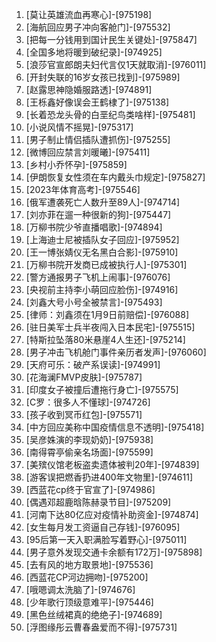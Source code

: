 
1. [莫让英雄流血再寒心]-[975198]
1. [海航回应男子冲向客舱门]-[975532]
1. [把每一分钱用到国计民生关键处]-[975847]
1. [全国多地将暖到破纪录]-[974925]
1. [浪莎官宣郎朗夫妇代言仅1天就取消]-[976011]
1. [开封失联的16岁女孩已找到]-[975989]
1. [赵露思神隐婚服路透]-[974891]
1. [王栎鑫好像误会王鹤棣了]-[975138]
1. [长着恐龙头骨的白垩纪鸟类啥样]-[975481]
1. [小说风情不摇晃]-[975317]
1. [男子制止情侣插队遭抓伤]-[975255]
1. [微博回应禁言刘暖曦]-[975411]
1. [乡村小乔怀孕]-[975859]
1. [伊朗恢复女性须在车内戴头巾规定]-[975827]
1. [2023年体育高考]-[975546]
1. [俄军遭袭死亡人数升至89人]-[974714]
1. [刘亦菲在遛一种很新的狗]-[975447]
1. [万柳书院少爷直播唱歌]-[974894]
1. [上海迪士尼被插队女子回应]-[975952]
1. [王一博张婧仪无名黑白合影]-[975910]
1. [万柳书院开发商已成被执行人]-[975301]
1. [警方通报男子飞机上闹事]-[976076]
1. [央视前主持李小萌回应脸伤]-[974916]
1. [刘鑫大号小号全被禁言]-[975493]
1. [律师：刘鑫须在1月9日前赔偿]-[976088]
1. [驻日美军士兵半夜闯入日本民宅]-[975515]
1. [特斯拉坠落80米悬崖4人生还]-[975214]
1. [男子冲击飞机舱门事件亲历者发声]-[976060]
1. [天府可乐：破产系误读]-[974991]
1. [花海澜FMVP皮肤]-[975787]
1. [印度女子被撞后遭拖行身亡]-[975575]
1. [C罗：很多人不懂球]-[974726]
1. [孩子收到冥币红包]-[975571]
1. [中方回应美称中国疫情信息不透明]-[975418]
1. [吴彦姝演的李现奶奶]-[975938]
1. [南得霄亭偷亲名场面]-[975599]
1. [美殡仪馆老板盗卖遗体被判20年]-[974839]
1. [游客误把燃香扔进400年文物里]-[974611]
1. [西蓝花cp终于官宣了]-[974986]
1. [偶遇邓超鹿晗陈赫录节目]-[975209]
1. [河南下达80亿应对疫情补助资金]-[974874]
1. [女生每月发工资逼自己存钱]-[976095]
1. [95后第一天入职满脸写着野心]-[975011]
1. [男子意外发现交通卡余额有172万]-[975898]
1. [去有风的地方取景地]-[975536]
1. [西蓝花CP河边拥吻]-[975200]
1. [哦嗯调太洗脑了]-[974676]
1. [少年歌行顶级意难平]-[975446]
1. [黑色丝绒裙真的绝绝子]-[974689]
1. [浮图缘彤云曹春盎爱而不得]-[975731]